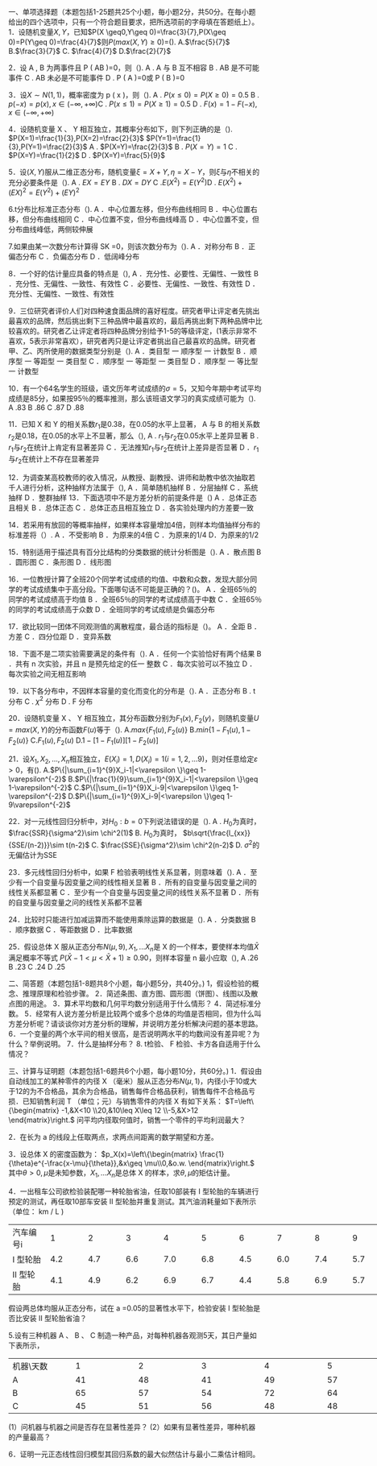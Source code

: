一、单项选择题（本题包括1-25题共25个小题，毎小题2分，共50分。在毎小题给出的四个选项中，只有一个符合题目要求，把所选项前的字母填在答题纸上）。
 1．设随机变量$X,Y$，已知$P(X \geq0,Y\geq 0)=\frac{3}{7},P(X\geq 0)=P(Y\geq 0)=\frac{4}{7}$则$P(max(X,Y)\geq 0)=$().
  A.$\frac{5}{7}$      B.$\frac{3}{7}$     C. $\frac{4}{7}$     D.$\frac{2}{7}$
 ​

 2．设 A , B 为两事件且 P ( AB )=0，则（).
  A . A 与 B 互不相容
  B . AB 是不可能事件
  C . AB 未必是不可能事件
  D . P ( A )=0或 P ( B )=0
 ​

 3．设$X\sim N(1,1)$，概率密度为 p ( x )，则（).
  A . $P(x\leq 0)=P(X\geq 0)=0.5$
  B . $p(-x)=p(x),x\in (-\infty,+\infty)$​
  C . $P(x\leq 1)=P(X\geq 1)=0.5$
  D . $F(x)=1-F(-x),x\in (-\infty,+\infty)$
 

 4．设随机变量 X 、 Y 相互独立，其概率分布如下，则下列正确的是（).
 $P(X=1)=\frac{1}{3},P(X=2)=\frac{2}{3}$             $P(Y=1)=\frac{1}{3},P(Y=1)=\frac{2}{3}$
  A . $P(X=Y)=\frac{2}{3}$ B . $P(X=Y)=1$ C . $P(X=Y)=\frac{1}{2}$ D . $P(X=Y)=\frac{5}{9}$
 

 5．设$(X,Y)$服从二维正态分布，随机变量$\xi=X+Y,\eta=X-Y$，则$\xi$与$\eta$不相关的充分必要条件是（).
  A . $EX=EY$   B . $DX=DY$ C .$E(X^{2})=E(Y^{2})$D . $E(X^{2})+(EX)^{2}=E(Y^{2})+(EY)^{2}$
 

 6.t分布比标准正态分布（). 
 A ．中心位置左移，但分布曲线相同
 B ．中心位置右移，但分布曲线相同
 C ．中心位置不变，但分布曲线峰高
 D ．中心位置不变，但分布曲线峰低，两侧较伸展
 ​

 7.如果由某一次数分布计算得 SK =0，则该次数分布为（).
  A ．对称分布    B ．正偏态分布    C ．负偏态分布    D ．低阔峰分布
 ​

 8．一个好的估计量应具备的特点是（),
  A ．充分性、必要性、无偏性、一致性
  B ．充分性、无偏性、一致性、有效性
  C ．必要性、无偏性、一致性、有效性
  D ．充分性、无偏性、一致性、有效性
 

 9．三位研究者评价人们对四种速食面品牌的喜好程度。研究者甲让评定者先挑出最喜欢的品牌，然后挑出剩下三种品牌中最喜欢的，最后再挑出剩下两种品牌中比较喜欢的。研究者乙让评定者将四种品牌分别给予1-5的等级评定，(1表示非常不喜欢，5表示非常喜欢），研究者丙只是让评定者挑出自己最喜欢的品牌。研究者甲、乙、丙所使用的数据类型分别是（).
  A ．类目型 一 顺序型 一 计数型    B ．顺序型 一 等距型 一 类目型
  C ．顺序型 一 等距型 一 类目型    D ．顺序型 一 等比型 一 计数型
 ​

 10．有一个64名学生的班级，语文历年考试成绩的$\sigma=5$，又知今年期中考试平均成绩是85分，如果按95％的概率推测，那么该班语文学习的真实成绩可能为（).
  A .83    B .86     C .87     D .88
 ​

 11．已知 X 和 Y 的相关系数$r_{1}$是0.38，在0.05的水平上显著， A 与 B 的相关系数$r_{2}$是0.18，在0.05的水平上不显著，那么（),
  A . $r_{1}$与$r_{2}$在0.05水平上差异显著
  B . $r_{1}$与$r_{2}$在统计上肯定有显著差异
  C ．无法推知$r_{1}$与$r_{2}$在统计上差异是否显著
  D ．$r_{1}$与$r_{2}$在统计上不存在显著差异
 ​

 12．为调查某高校教师的收入情况，从教授、副教授、讲师和助教中依次抽取若千人进行分析，这种抽样方法属于（),
  A ．简单随机抽样      B ．分层抽样      C ．系统抽样      D ．整群抽样
 13．下面选项中不是方差分析的前提条件是（)
  A ．总体正态且相关                     B ．总体正态
  C ．总体正态且相互独立             D ．各实验处理内的方差要一致
 ​

 14．若采用有放回的等概率抽样，如果样本容量增加4倍，则样本均值抽样分布的标准差将（）.
  A ．不受影响     B ．为原来的4倍      C ．为原来的1/4     D．为原来的1/2
 ​

 15．特别适用于描述具有百分比结构的分类数据的统计分析图是（).
  A ．散点图 B ．圆形图 C ．条形图 D ．线形图
 ​

 16．一位教授计算了全班20个同学考试成绩的均值、中数和众数，发现大部分同学的考试成绩集中于高分段。下面哪句话不可能是正确的？()。
 A ．全班65％的同学的考试成绩高于均值
 B ．全班65％的同学的考试成绩高于中数
 C ．全班65％的同学的考试成绩高于众数
 D ．全班同学的考试成绩是负偏态分布
 ​

 17．欲比较同一团体不同观测值的离散程度，最合适的指标是（)。
  A ．全距    B ．方差      C ．四分位距     D ．变异系数
 ​

 18．下面不是二项实验需要满足的条件有（).
 A ．任何一个实验恰好有两个结果
 B ．共有 n 次实验，并且 n 是预先给定的任一 整数
 C ．每次实验可以不独立
 D ．每次实验之间无相互影响
 ​

 19．以下各分布中，不因样本容量的变化而变化的分布是（).
  A ．正态分布 B . t 分布 C . $\chi^{2}$ 分布   D . F 分布
 ​

 20．设随机变量 X 、 Y 相互独立，其分布函数分别为$F_{1}(x),F_2(y)$，则随机变量$U=max(X,Y)$的分布函数$F(u)$等于（).
 A.$max\{F_1(u),F_2(u)\}$               B.$min\{1-F_1(u),1-F_2(u)\}$
 C.$F_1(u),F_2(u)$                              D.$1-[1-F_1(u)][1-F_2(u)]$
 

 21．设$X_1,X_2,...,X_n$相互独立，$E(X_i)=1,D(X_i)=1(i=1,2,...9)$，则对任意给定$\varepsilon >0$，有().
 A.$P\{|\sum_{i=1}^{9}X_i-1|<\varepsilon \}\geq 1-\varepsilon^{-2}$
 B.$P\{|\frac{1}{9}\sum_{i=1}^{9}X_i-1|<\varepsilon \}\geq 1-\varepsilon^{-2}$
 C.$P\{|\sum_{i=1}^{9}X_i-9|<\varepsilon \}\geq 1-\varepsilon^{-2}$
 D.$P\{|\sum_{i=1}^{9}X_i-9|<\varepsilon \}\geq 1-9\varepsilon^{-2}$
 

 22．对一元线性回归分析中，对$H_{0}:b=0$下列说法错误的是（).
 A . $H_{0}$为真时，$\frac{SSR}{\sigma^2}\sim \chi^2(1)$
 B. $H_{0}$为真时， $b\sqrt{\frac{l_{xx}}{SSE/(n-2)}}\sim t(n-2)$
 C.   $\frac{SSE}{\sigma^2}\sim \chi^2(n-2)$
 D.    $\sigma^2$的无偏估计为SSE
 ​

 23．多元线性回归分析中，如果 F 检验表明线性关系显著，则意味着（).
  A ．至少有一个自变量与因变量之间的线性相关显著
  B ．所有的自变量与因变量之间的线性关系都显著
  C ．至少有一个自变量与因变量之间的线性关系不显著
  D ．所有的自变量与因变量之问的线性关系都不显著
 ​

 24．比较时只能进行加减运算而不能使用乘除运算的数据是（).
  A ．分类数据    B ．顺序数据    C ．等距数据     D ．比率数据
 ​

 25．假设总体 X 服从正态分布$N(\mu,9),X_1,...X_n$是 X 的一个样本，要使样本均值$\bar{X}$满足概率不等式 $P(\bar{X}-1<\mu<\bar{X}+1)\geq 0.90$，则样本容量 n 最小应取（),
 A .26   B .23    C .24   D .25
 ​

 二、简答题（本题包括1-8题共8个小题，每小题5分，共40分。)
 1，假设检验的概念、推理原理和检验步骤。
 2．简述条图、直方图、圆形图（饼图）、线图以及散点图的用途。
 3．算术平均数和几何平均数分别适用于什么情形？
 4．简述标准分数。
 5．经常有人说方差分析是比较两个或多个总体的均值是否相同，但为什么叫方差分析呢？请谈谈你对方差分析的理解，并说明方差分析解决问题的基本思路。
 6．一个变量的两个水平间的相关很高，是否说明两水平的均数间没有差异呢？为什么？举例说明。
 7．什么是抽样分布？
 8.    t检验、 F 检验、卡方各自适用于什么情况？
 ​

 三、计算与证明题（本题包括1-6题共6个小题，每小题10分，共60分。)
 1．假设由自动线加工的某种零件的内径 X （毫米）服从正态分布$N(\mu,1)$，内径小于10或大于12的为不合格品，其余为合格品，销售每件合格品获利，销售每件不合格品亏损．已知销售利润 T （单位；元）与销售零件的内径 X 有如下关系：
 ​$T=\left\{\begin{matrix}
-1,&X<10 \\20,&10\leq X\leq 12
 \\-5,&X>12
\end{matrix}\right.$
 问平均内径取何值时，销售一个零件的平均利润最大？
 ​

 2．在长为 a 的线段上任取两点，求两点间距离的数学期望和方差。
 ​

 3．设总体 X 的密度函数为：
 $p_X(x)=\left\{\begin{matrix}
\frac{1}{\theta}e^{-\frac{x-\mu}{\theta}},&x\geq \mu\\0,&o.w.
\end{matrix}\right.$
 其中$\theta>0,\mu$是未知参数，$X_1,...X_n$是总体 X 的样本，求$\theta,\mu$的矩估计量。
 ​

 4．一出租车公司欲检验装配哪一种轮胎省油，任取10部装有  Ⅰ  型轮胎的车辆进行预定的测试，再任取10部车安装 Ⅱ  型轮胎并重复测试。其汽油消耗量如下表所示（单位： km / L )
 <table data-lake-id="KorRS" id="KorRS" margin="true" width-mode="contain" class="lake-table" style="width: 825px"><colgroup><col width="75"><col width="75"><col width="75"><col width="75"><col width="75"><col width="75"><col width="75"><col width="75"><col width="75"><col width="75"><col width="75"></colgroup><tbody><tr data-lake-id="ucc949b2c" id="ucc949b2c"><td data-lake-id="ubc622c6b" id="ubc622c6b">汽车编号i
 </td><td data-lake-id="ub947d5a6" id="ub947d5a6">1
 </td><td data-lake-id="u5f895849" id="u5f895849">2
 </td><td data-lake-id="ue0ad794d" id="ue0ad794d">3
 </td><td data-lake-id="u803b2ca1" id="u803b2ca1">4
 </td><td data-lake-id="u160db3be" id="u160db3be">5
 </td><td data-lake-id="u556d5626" id="u556d5626">6
 </td><td data-lake-id="u0dc9ce2f" id="u0dc9ce2f">7
 </td><td data-lake-id="ue5cf883a" id="ue5cf883a">8
 </td><td data-lake-id="u9fae2002" id="u9fae2002">9
 </td><td data-lake-id="u5e2304d0" id="u5e2304d0">10
 </td></tr><tr data-lake-id="uf00e2d7f" id="uf00e2d7f"><td data-lake-id="uf3355c3e" id="uf3355c3e"> Ⅰ  型轮胎
 </td><td data-lake-id="u662e5052" id="u662e5052">4.2
 </td><td data-lake-id="u777b6130" id="u777b6130">4.7
 </td><td data-lake-id="u9d8f2745" id="u9d8f2745">6.6
 </td><td data-lake-id="u50e78404" id="u50e78404">7.0
 </td><td data-lake-id="uc3b09b4c" id="uc3b09b4c">6.8
 </td><td data-lake-id="u6ad6eee6" id="u6ad6eee6">4.5
 </td><td data-lake-id="u43f83424" id="u43f83424">6.0
 </td><td data-lake-id="u2e478a04" id="u2e478a04">7.4
 </td><td data-lake-id="u67a19f24" id="u67a19f24">5.7
 </td><td data-lake-id="udca40160" id="udca40160">5.2
 </td></tr><tr data-lake-id="u487ca28d" id="u487ca28d"><td data-lake-id="u722f585c" id="u722f585c">Ⅱ  型轮胎
 </td><td data-lake-id="u369e8508" id="u369e8508">4.1
 </td><td data-lake-id="u3b1ae6e4" id="u3b1ae6e4">4.9
 </td><td data-lake-id="u61f9c236" id="u61f9c236">6.2
 </td><td data-lake-id="u15dcbcfb" id="u15dcbcfb">6.9
 </td><td data-lake-id="u60799914" id="u60799914">6.7
 </td><td data-lake-id="u51613ec3" id="u51613ec3">4.4
 </td><td data-lake-id="u64c7c921" id="u64c7c921">5.8
 </td><td data-lake-id="uaa3cc153" id="uaa3cc153">6.9
 </td><td data-lake-id="u368ef6d1" id="u368ef6d1">5.7
 </td><td data-lake-id="ucdfa3e74" id="ucdfa3e74">4.9
 </td></tr></tbody></table>假设两总体均服从正态分布，试在 a =0.05的显著性水平下，检验安装 Ⅰ  型轮胎是否比安装 Ⅱ 型轮胎省油？
 ​

 5.设有三种机器 A 、 B 、 C 制造一种产品，对每种机器各观测5天，其日产量如下表所示，
 <table data-lake-id="XFOS2" id="XFOS2" margin="true" width-mode="contain" class="lake-table" style="width: 750px"><colgroup><col width="125"><col width="125"><col width="125"><col width="125"><col width="125"><col width="125"></colgroup><tbody><tr data-lake-id="u7158cd60" id="u7158cd60"><td data-lake-id="ueec15ab8" id="ueec15ab8">机器\天数
 </td><td data-lake-id="uf469d819" id="uf469d819">1
 </td><td data-lake-id="ud457ca5a" id="ud457ca5a">2
 </td><td data-lake-id="u67bf446b" id="u67bf446b">3
 </td><td data-lake-id="ueb89377b" id="ueb89377b">4
 </td><td data-lake-id="u8da98294" id="u8da98294">5
 </td></tr><tr data-lake-id="ua9d669a1" id="ua9d669a1"><td data-lake-id="u43575d19" id="u43575d19">A
 </td><td data-lake-id="u07dc66ed" id="u07dc66ed">41
 </td><td data-lake-id="u1bb9f9b8" id="u1bb9f9b8">48
 </td><td data-lake-id="u0c1393b8" id="u0c1393b8">41
 </td><td data-lake-id="u2bc643a4" id="u2bc643a4">49
 </td><td data-lake-id="ubbc5fb33" id="ubbc5fb33">57
 </td></tr><tr data-lake-id="u4457eb53" id="u4457eb53"><td data-lake-id="u2f849339" id="u2f849339">B
 </td><td data-lake-id="ue2650b53" id="ue2650b53">65
 </td><td data-lake-id="ua32078ec" id="ua32078ec">57
 </td><td data-lake-id="u79bd82a1" id="u79bd82a1">54
 </td><td data-lake-id="u414edf0c" id="u414edf0c">72
 </td><td data-lake-id="udd835ef9" id="udd835ef9">64
 </td></tr><tr data-lake-id="udecc3181" id="udecc3181"><td data-lake-id="u0c6f2f9b" id="u0c6f2f9b">C
 </td><td data-lake-id="u8be82898" id="u8be82898">45
 </td><td data-lake-id="ub8db6d85" id="ub8db6d85">51
 </td><td data-lake-id="udf23c836" id="udf23c836">56
 </td><td data-lake-id="u1345f659" id="u1345f659">48
 </td><td data-lake-id="u3966dacf" id="u3966dacf">48
 </td></tr></tbody></table>(1）问机器与机器之间是否存在显著性差异？
 (2）如果有显著性差异，哪种机器的产量最高？
 ​

 6．证明一元正态线性回归模型其回归系数的最大似然估计与最小二乘估计相同。
 